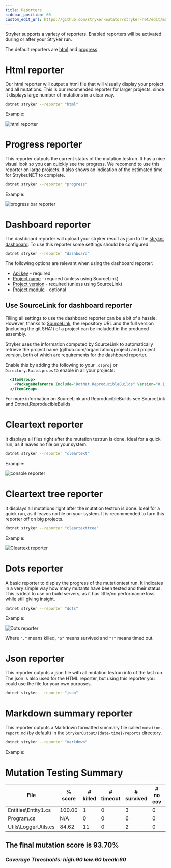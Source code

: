 ```yaml
---
title: Reporters
sidebar_position: 60
custom_edit_url: https://github.com/stryker-mutator/stryker-net/edit/master/docs/reporters.md
---
```


Stryker supports a variety of reporters. Enabled reporters will be activated during or after your Stryker run. 

The default reporters are [html](#html-reporter) and [progress](#progress-reporter)

# Html reporter
Our html reporter will output a html file that will visually display your project and all mutations. This is our recomended reporter for larger projects, since it displays large number of mutations in a clear way. 

```bash
dotnet stryker --reporter "html"
```

Example:

![html reporter](./images/html-report-net.png)

# Progress reporter
This reporter outputs the current status of the mutation testrun. It has a nice visual look so you can quickly see the progress. We recomend to use this reporter on large projects. It also shows an indication of the estimated time for Stryker.NET to complete.

```bash
dotnet stryker --reporter "progress"
```

Example:

![progress bar reporter](./images/progress-bar-net.png)

# Dashboard reporter
The dashboard reporter will upload your stryker result as json to the [stryker dashboard](https://dashboard.stryker-mutator.io/). To use this reporter some settings should be configured:

```bash
dotnet stryker --reporter "dashboard"
```

The following options are relevant when using the dashboard reporter:
- [Api key](./configuration.md#dashboard-api-key-string) - required
- [Project name](./configuration.md#project-infoname-string) - required (unless using SourceLink)
- [Project version](./configuration.md#project-infoversion-string) - required (unless using SourceLink)
- [Project module](./configuration.md#project-infomodule-string) - optional

## Use SourceLink for dashboard reporter​

Filling all settings to use the dashboard reporter can be a bit of a hassle. However, thanks to [SourceLink](https://github.com/dotnet/sourcelink#readme), the repository URL and the full version (including the git SHA1) of a project can be included in the produced assembly.

Stryker uses the information computed by SourceLink to automatically retrieve the project name (github.com/organization/project) and project version, both of which are requirements for the dashboard reporter.

Enable this by adding the following to your `.csproj` or `Directory.Build.props` to enable in all your projects:

``` xml
  <ItemGroup>
    <PackageReference Include="DotNet.ReproducibleBuilds" Version="0.1.66" PrivateAssets="All"/>
  </ItemGroup>
```

For more information on SourceLink and ReproducibleBuilds see SourceLink and Dotnet.ReproducibleBuilds

# Cleartext reporter
It displays all files right after the mutation testrun is done. Ideal for a quick run, as it leaves no file on your system.

```bash
dotnet stryker --reporter "cleartext"
```

Example:

![console reporter](./images/console-reporter-net.png)

# Cleartext tree reporter
It displays all mutations right after the mutation testrun is done. Ideal for a quick run, as it leaves no file on your system. It is recommended to turn this reporter off on big projects.

```bash
dotnet stryker --reporter "cleartexttree"
```

Example:

![Cleartext reporter](./images/console-reporter-tree.png)

# Dots reporter
A basic reporter to display the progress of the mutationtest run. It indicates in a very simple way how many mutants have been tested and their status. This is ideal to use on build servers, as it has little/no performance loss while still giving insight.

```bash
dotnet stryker --reporter "dots"
```

Example:

![Dots reporter](./images/console-dots-reporter-net.png)

Where `"."` means killed, `"S"` means survived and `"T"` means timed out.

# Json reporter
This reporter outputs a json file with all mutation testrun info of the last run. The json is also used for the HTML reporter, but using this reporter you could use the file for your own purposes.

```bash
dotnet stryker --reporter "json"
```

# Markdown summary reporter
This reporter outputs a Markdown formatted summary file called `mutation-report.md` (by default) in the `StrykerOutput/{date-time}/reports` directory.  

```bash
dotnet stryker --reporter "markdown"
```

Example:

# Mutation Testing Summary

| File                                                        | % score | \# killed | \# timeout | \# survived | \# no cov | \# error |
| ----------------------------------------------------------- | ------- | --------- | ---------- | ----------- | --------- | -------- |
| Entities\\Entity1.cs                          | 100.00  | 1         | 0          | 3           | 0         | 2        |
| Program.cs                                                  | N\/A    | 0         | 0          | 6           | 0         | 0        |
| Utils\\LoggerUtils.cs | 84.62   | 11        | 0          | 2           | 0         | 0        |

## The final mutation score is 93.70%

### *Coverage Thresholds: high:90 low:60 break:60*

